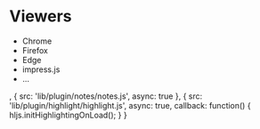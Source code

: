 # Viewers

- Chrome
- Firefox
- Edge
- impress.js
- ...

,
                    { src: 'lib/plugin/notes/notes.js', async: true },
                    { src: 'lib/plugin/highlight/highlight.js', async: true, callback: function() { hljs.initHighlightingOnLoad(); } }


